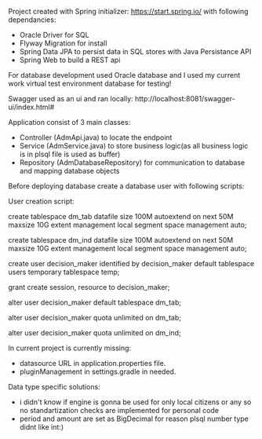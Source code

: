 Project created with Spring initializer: https://start.spring.io/
with following dependancies:
* Oracle Driver for SQL
* Flyway Migration for install
* Spring Data JPA to persist data in SQL stores with Java Persistance API
* Spring Web to build a REST api

For database development used Oracle database and I used my current work virtual test environment database for testing!

Swagger used as an ui and ran locally: http://localhost:8081/swagger-ui/index.html#

Application consist of 3 main classes:
* Controller (AdmApi.java) to locate the endpoint
* Service (AdmService.java) to store business logic(as all business logic is in plsql file is used as buffer)
* Repository (AdmDatabaseRepository) for communication to database and mapping database objects


Before deploying database create a database user with following scripts:

User creation script:

create tablespace dm_tab datafile size 100M autoextend on next 50M maxsize 10G extent management local segment space management auto;

create tablespace dm_ind datafile size 100M autoextend on next 50M maxsize 10G extent management local segment space management auto;

create user decision_maker identified by decision_maker default tablespace users temporary tablespace temp;

grant create session, resource to decision_maker;

alter user decision_maker default tablespace dm_tab;

alter user decision_maker quota unlimited on dm_tab;

alter user decision_maker quota unlimited on dm_ind;


In current project is currently missing:
* datasource URL in application.properties file. 
* pluginManagement in settings.gradle in needed.

Data type specific solutions: 
* i didn't know if engine is gonna be used for only local citizens or any so no standartization checks are implemented for personal code
* period and amount are set as BigDecimal for reason plsql number type didnt like int:)
